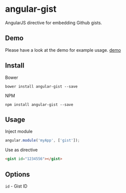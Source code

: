 angular-gist
============

AngularJS directive for embedding Github gists.

## Demo
Please have a look at the demo for example usage. [demo](http://htmlpreview.github.io/?https://github.com/AWolf81/angular-gist/tree/demo-app/demo/index.html)

## Install

Bower

```
bower install angular-gist --save
```

NPM

```
npm install angular-gist --save
```

## Usage

Inject module

```js
angular.module('myApp', ['gist']);
```

Use as directive

```html
<gist id="1234556"></gist>
```

## Options

` id ` - Gist ID
